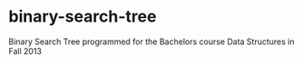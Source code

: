 # binary-search-tree
Binary Search Tree programmed for the Bachelors course Data Structures in Fall 2013
